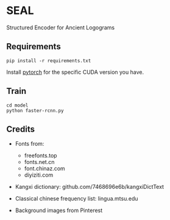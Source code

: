# SEAL
 Structured Encoder for Ancient Logograms

## Requirements

```
pip install -r requirements.txt
```

Install [pytorch](https://pytorch.org/get-started/locally/) for the specific CUDA version you have. 

## Train

```
cd model
python faster-rcnn.py
```

## Credits

- Fonts from:
  - freefonts.top
  - fonts.net.cn
  - font.chinaz.com
  - diyiziti.com

- Kangxi dictionary: github.com/7468696e6b/kangxiDictText
- Classical chinese frequency list: lingua.mtsu.edu

- Background images from Pinterest